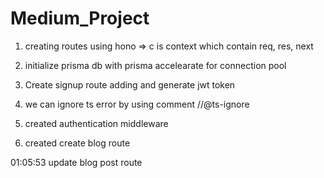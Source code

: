 # Medium_Project

1. creating routes using hono  => c is context which contain   req, res, next


2. initialize prisma db with prisma accelearate for connection pool


3. Create signup route adding and generate jwt token
    

4. we can ignore ts error by using comment //@ts-ignore

5. created authentication middleware 
    
6. created create blog route

01:05:53 update blog post route